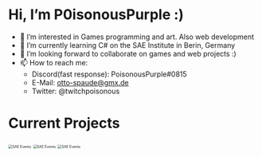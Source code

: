 # Hi, I’m P0isonousPurple :)

- 👀 I’m interested in Games programming and art. Also web development
- 🌱 I’m currently learning C# on the SAE Institute in Berin, Germany
- 💞️ I’m looking forward to collaborate on games and web projects :)
- 📫 How to reach me:
  - Discord(fast response): PoisonousPurple#0815
  - E-Mail: otto-spaude@gmx.de
  - Twitter: @twitchpoisonous

# Current Projects

<img src="https://otto-spaude.tech/gh-media/sae-events-gh.png" alt="SAE Events" style="zoom:50%;" />

<img src="https://otto-spaude.tech/gh-media/sae-le-gh.png" alt="SAE Events" style="zoom:50%;" />

<img src="https://otto-spaude.tech/gh-media/chiefs-gh.png" alt="SAE Events" style="zoom:50%;" />
